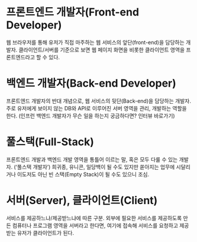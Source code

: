 # 프론트엔드 개발자(Front-end Developer) 
웹 브라우저를 통해 유저가 직접 마주하는 웹 서비스의 앞단(front-end)을 담당하는 개발자. 
클라이언트/서버를 기준으로 보면 웹 페이지 화면을 비롯한 클라이언트 영역을 프론트엔드라고 할 수 있다. 

# 백엔드 개발자(Back-end Developer) 
프론트엔드 개발자의 반대 개념으로, 웹 서비스의 뒷단(Back-end)을 담당하는 개발자. 
주로 유저에게 보이지 않는 DB와 API로 이루어진 서버 영역을 관리, 개발하는 역할을 한다. 
(인프런 백엔드 개발자가 무슨 일을 하는지 궁금하다면? 인터뷰 바로가기)

# 풀스택(Full-Stack)
프론트엔드 개발과 백엔드 개발 영역을 통틀어 이르는 말, 혹은 모두 다룰 수 있는 개발자. 
(‘풀스택 개발자’) 희귀종, 유니콘, 일당백이 될 수도 있지만 쏟아지는 업무에 시달리거나 이도저도 아닌 빈 스택(Empty Stack)이 될 수도 있으니 조심.

# 서버(Server), 클라이언트(Client) 
서비스를 제공하느냐/제공받느냐에 따른 구분. 외부에 필요한 서비스를 제공하도록 만든 컴퓨터나 프로그램 영역을 서버라고 한다면, 
여기에 접속해 서비스를 요청하고 제공받는 유저가 클라이언트가 된다.